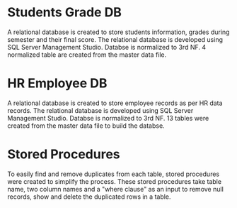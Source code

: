 # Students Grade DB
A relational database is created to store students information, grades during semester and their final score.
The relational database is developed using SQL Server Management Studio. 
Databse is normalized to 3rd NF.
4 normalized table are created from the master data file.


# HR Employee DB
A relational database is created to store employee records as per HR data records.
The relational database is developed using SQL Server Management Studio.
Databse is normalized to 3rd NF.
13 tables were created from the master data file to build the databse.

# Stored Procedures
To easily find and remove duplicates from each table, stored procedures were created to simplify the process. 
These stored procedures take table name, two column names and a "where clause" as an input to remove null records, show and delete the duplicated rows in a table.
